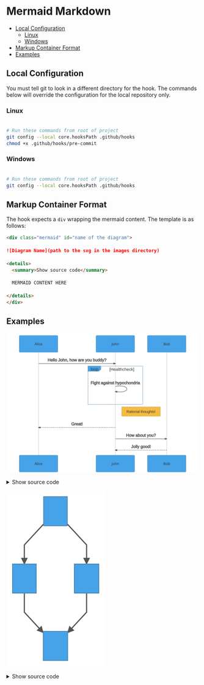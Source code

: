 <h1>Mermaid Markdown</h1>

- [Local Configuration](#local-configuration)
  - [Linux](#linux)
  - [Windows](#windows)
- [Markup Container Format](#markup-container-format)
- [Examples](#examples)


## Local Configuration
You must tell git to look in a different directory for the hook.  The commands below will override the configuration for the local repository only.

### Linux
```sh

# Run these commands from root of project
git config --local core.hooksPath .github/hooks
chmod +x .github/hooks/pre-commit

```

### Windows
```sh

# Run these commands from root of project
git config --local core.hooksPath .github/hooks

```

## Markup Container Format
The hook expects a ``div`` wrapping the mermaid content.  The template is as follows:

```md
<div class="mermaid" id="name of the diagram">

![Diagram Name](path to the svg in the images directory)

<details>
  <summary>Show source code</summary>

  MERMAID CONTENT HERE

</details>
</div>

```

## Examples
<div class="mermaid" id="sequence_mmd">

  ![Sample Sequence](../../docs/images/sequence_mmd.svg)

  <details>
    <summary>Show source code</summary>

    ```mermaid
    sequenceDiagram
    Alice->>John: Hello John, how are you buddy?
    loop Healthcheck
        John->>John: Fight against hypochondria
    end
    Note right of John: Rational thoughts!
    John-->>Alice: Great!
    John->>Bob: How about you?
    Bob-->>John: Jolly good!
    ```
  </details>
</div>

<div class="mermaid" id="flowchart_mmd">

  ![Sample Flowchart](../../docs/images/flowchart_mmd.svg)

  <details>
    <summary>Show source code</summary>

    ```mermaid
    graph TD;
    A-->B;
    A-->C;
    B-->D;
    C-->D;
    ```
  </details>
</div>
